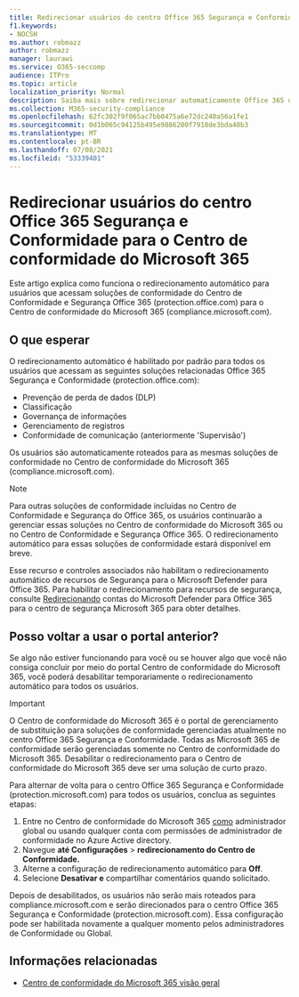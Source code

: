 ```yaml
---
title: Redirecionar usuários do centro Office 365 Segurança e Conformidade para o Centro de conformidade do Microsoft 365
f1.keywords:
- NOCSH
ms.author: robmazz
author: robmazz
manager: laurawi
ms.service: O365-seccomp
audience: ITPro
ms.topic: article
localization_priority: Normal
description: Saiba mais sobre redirecionar automaticamente Office 365 usuários do Centro de Conformidade e Segurança para o Centro de conformidade do Microsoft 365..
ms.collection: M365-security-compliance
ms.openlocfilehash: 62fc302f9f065ac7bb0475a6e72dc240a56a1fe1
ms.sourcegitcommit: 0d1b065c94125b495e9886200f7918de3bda40b3
ms.translationtype: MT
ms.contentlocale: pt-BR
ms.lasthandoff: 07/08/2021
ms.locfileid: "53339401"
---
```

# <a name="redirect-users-from-the-office-365-security-and-compliance-center-to-the-microsoft-365-compliance-center"></a>Redirecionar usuários do centro Office 365 Segurança e Conformidade para o Centro de conformidade do Microsoft 365

Este artigo explica como funciona o redirecionamento automático para usuários que acessam soluções de conformidade do Centro de Conformidade e Segurança Office 365 (protection.office.com) para o Centro de conformidade do Microsoft 365 (compliance.microsoft.com).

## <a name="what-to-expect"></a>O que esperar

O redirecionamento automático é habilitado por padrão para todos os usuários que acessam as seguintes soluções relacionadas Office 365 Segurança e Conformidade (protection.office.com):

- Prevenção de perda de dados (DLP)
- Classificação
- Governança de informações
- Gerenciamento de registros
- Conformidade de comunicação (anteriormente 'Supervisão')

Os usuários são automaticamente roteados para as mesmas soluções de conformidade no Centro de conformidade do Microsoft 365 (compliance.microsoft.com).

> [!NOTE]
> Para outras soluções de conformidade incluídas no Centro de Conformidade e Segurança do Office 365, os usuários continuarão a gerenciar essas soluções no Centro de conformidade do Microsoft 365 ou no Centro de Conformidade e Segurança Office 365. O redirecionamento automático para essas soluções de conformidade estará disponível em breve.

Esse recurso e controles associados não habilitam o redirecionamento automático de recursos de Segurança para o Microsoft Defender para Office 365. Para habilitar o redirecionamento para recursos de segurança, consulte [Redirecionando](/microsoft-365/security/defender/microsoft-365-security-mdo-redirection) contas do Microsoft Defender para Office 365 para o centro de segurança Microsoft 365 para obter detalhes.

## <a name="can-i-go-back-to-using-the-former-portal"></a>Posso voltar a usar o portal anterior?

Se algo não estiver funcionando para você ou se houver algo que você não consiga concluir por meio do portal Centro de conformidade do Microsoft 365, você poderá desabilitar temporariamente o redirecionamento automático para todos os usuários.

> [!IMPORTANT]
> O Centro de conformidade do Microsoft 365 é o portal de gerenciamento de substituição para soluções de conformidade gerenciadas atualmente no centro Office 365 Segurança e Conformidade. Todas as Microsoft 365 de conformidade serão gerenciadas somente no Centro de conformidade do Microsoft 365. Desabilitar o redirecionamento para o Centro de conformidade do Microsoft 365 deve ser uma solução de curto prazo.

Para alternar de volta para o centro Office 365 Segurança e Conformidade (protection.microsoft.com) para todos os usuários, conclua as seguintes etapas:

1. Entre no Centro de conformidade do Microsoft 365 [como](https://compliance.microsoft.com) administrador global ou usando qualquer conta com permissões de administrador de conformidade no Azure Active directory.
2. Navegue **até Configurações**  >  **redirecionamento do Centro de Conformidade.**
3. Alterne a configuração de redirecionamento automático para **Off**.
4. Selecione **Desativar e** compartilhar comentários quando solicitado.

Depois de desabilitados, os usuários não serão mais roteados para compliance.microsoft.com e serão direcionados para o centro Office 365 Segurança e Conformidade (protection.microsoft.com). Essa configuração pode ser habilitada novamente a qualquer momento pelos administradores de Conformidade ou Global.

## <a name="related-information"></a>Informações relacionadas

- [Centro de conformidade do Microsoft 365 visão geral](/microsoft-365/compliance/microsoft-365-compliance-center)
